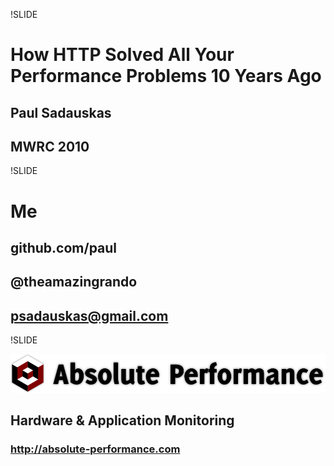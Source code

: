!SLIDE 

# How HTTP Solved All Your Performance Problems 10 Years Ago
## Paul Sadauskas
## MWRC 2010

!SLIDE 

# Me

## github.com/paul
## @theamazingrando
## psadauskas@gmail.com

!SLIDE

![Absolute Performance, Inc](api.png)

## Hardware & Application Monitoring
### http://absolute-performance.com

